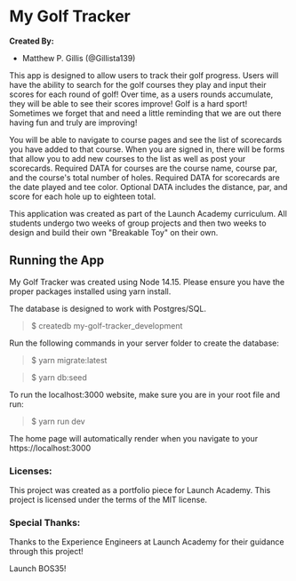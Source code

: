 # My Golf Tracker

**Created By:**
- Matthew P. Gillis (@Gillista139)

This app is designed to allow users to track their golf progress. Users will have the ability to search for the golf courses they play and input their scores for each round of golf! Over time, as a users rounds accumulate, they will be able to see their scores improve! Golf is a hard sport! Sometimes we forget that and need a little reminding that we are out there having fun and truly are improving!

You will be able to navigate to course pages and see the list of scorecards you have added to that course. When you are signed in, there will be forms that allow you to add new courses to the list as well as post your scorecards. Required DATA for courses are the course name, course par, and the course's total number of holes. Required DATA for scorecards are the date played and tee color. Optional DATA includes the distance, par, and score for each hole up to eighteen total.

This application was created as part of the Launch Academy curriculum. All students undergo two weeks of group projects and then two weeks to design and build their own "Breakable Toy" on their own.

## Running the App

My Golf Tracker was created using Node 14.15. Please ensure you have the proper packages installed using yarn install.

The database is designed to work with Postgres/SQL.

> $ createdb my-golf-tracker_development

Run the following commands in your server folder to create the database:

> $ yarn migrate:latest

> $ yarn db:seed

To run the localhost:3000 website, make sure you are in your root file and run:

> $ yarn run dev

The home page will automatically render when you navigate to your https://localhost:3000

### Licenses:

This project was created as a portfolio piece for Launch Academy. This project is licensed under the terms of the MIT license.

### Special Thanks:

Thanks to the Experience Engineers at Launch Academy for their guidance through this project!

Launch BOS35!
